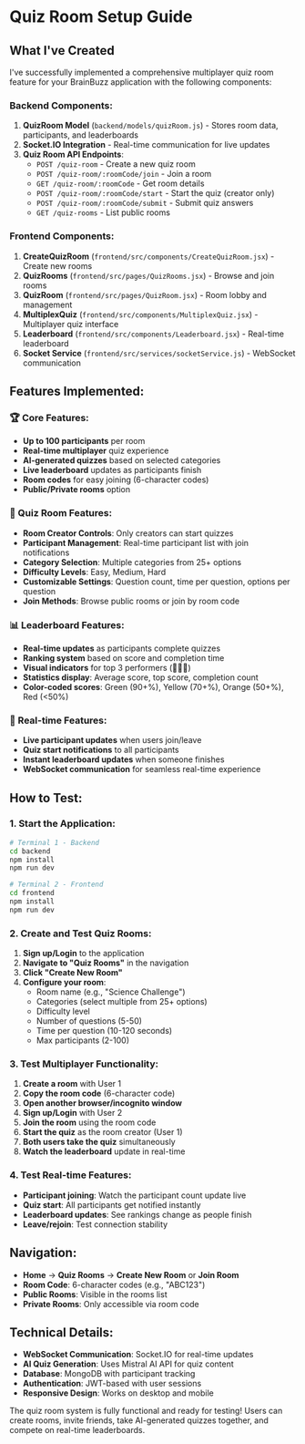 # Quiz Room Setup Guide

## What I've Created

I've successfully implemented a comprehensive multiplayer quiz room feature for your BrainBuzz application with the following components:

### Backend Components:
1. **QuizRoom Model** (`backend/models/quizRoom.js`) - Stores room data, participants, and leaderboards
2. **Socket.IO Integration** - Real-time communication for live updates
3. **Quiz Room API Endpoints**:
   - `POST /quiz-room` - Create a new quiz room
   - `POST /quiz-room/:roomCode/join` - Join a room
   - `GET /quiz-room/:roomCode` - Get room details
   - `POST /quiz-room/:roomCode/start` - Start the quiz (creator only)
   - `POST /quiz-room/:roomCode/submit` - Submit quiz answers
   - `GET /quiz-rooms` - List public rooms

### Frontend Components:
1. **CreateQuizRoom** (`frontend/src/components/CreateQuizRoom.jsx`) - Create new rooms
2. **QuizRooms** (`frontend/src/pages/QuizRooms.jsx`) - Browse and join rooms
3. **QuizRoom** (`frontend/src/pages/QuizRoom.jsx`) - Room lobby and management
4. **MultiplexQuiz** (`frontend/src/components/MultiplexQuiz.jsx`) - Multiplayer quiz interface
5. **Leaderboard** (`frontend/src/components/Leaderboard.jsx`) - Real-time leaderboard
6. **Socket Service** (`frontend/src/services/socketService.js`) - WebSocket communication

## Features Implemented:

### 🏆 Core Features:
- **Up to 100 participants** per room
- **Real-time multiplayer** quiz experience
- **AI-generated quizzes** based on selected categories
- **Live leaderboard** updates as participants finish
- **Room codes** for easy joining (6-character codes)
- **Public/Private rooms** option

### 🎯 Quiz Room Features:
- **Room Creator Controls**: Only creators can start quizzes
- **Participant Management**: Real-time participant list with join notifications
- **Category Selection**: Multiple categories from 25+ options
- **Difficulty Levels**: Easy, Medium, Hard
- **Customizable Settings**: Question count, time per question, options per question
- **Join Methods**: Browse public rooms or join by room code

### 📊 Leaderboard Features:
- **Real-time updates** as participants complete quizzes
- **Ranking system** based on score and completion time
- **Visual indicators** for top 3 performers (🥇🥈🥉)
- **Statistics display**: Average score, top score, completion count
- **Color-coded scores**: Green (90+%), Yellow (70+%), Orange (50+%), Red (<50%)

### 🔄 Real-time Features:
- **Live participant updates** when users join/leave
- **Quiz start notifications** to all participants
- **Instant leaderboard updates** when someone finishes
- **WebSocket communication** for seamless real-time experience

## How to Test:

### 1. Start the Application:
```bash
# Terminal 1 - Backend
cd backend
npm install
npm run dev

# Terminal 2 - Frontend
cd frontend
npm install
npm run dev
```

### 2. Create and Test Quiz Rooms:
1. **Sign up/Login** to the application
2. **Navigate to "Quiz Rooms"** in the navigation
3. **Click "Create New Room"**
4. **Configure your room**:
   - Room name (e.g., "Science Challenge")
   - Categories (select multiple from 25+ options)
   - Difficulty level
   - Number of questions (5-50)
   - Time per question (10-120 seconds)
   - Max participants (2-100)

### 3. Test Multiplayer Functionality:
1. **Create a room** with User 1
2. **Copy the room code** (6-character code)
3. **Open another browser/incognito window**
4. **Sign up/Login** with User 2
5. **Join the room** using the room code
6. **Start the quiz** as the room creator (User 1)
7. **Both users take the quiz** simultaneously
8. **Watch the leaderboard** update in real-time

### 4. Test Real-time Features:
- **Participant joining**: Watch the participant count update live
- **Quiz start**: All participants get notified instantly
- **Leaderboard updates**: See rankings change as people finish
- **Leave/rejoin**: Test connection stability

## Navigation:
- **Home** → **Quiz Rooms** → **Create New Room** or **Join Room**
- **Room Code**: 6-character codes (e.g., "ABC123")
- **Public Rooms**: Visible in the rooms list
- **Private Rooms**: Only accessible via room code

## Technical Details:
- **WebSocket Communication**: Socket.IO for real-time updates
- **AI Quiz Generation**: Uses Mistral AI API for quiz content
- **Database**: MongoDB with participant tracking
- **Authentication**: JWT-based with user sessions
- **Responsive Design**: Works on desktop and mobile

The quiz room system is fully functional and ready for testing! Users can create rooms, invite friends, take AI-generated quizzes together, and compete on real-time leaderboards.
